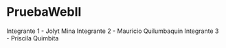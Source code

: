 # PruebaWebII

Integrante 1 - Jolyt Mina
Integrante 2 - Mauricio Quilumbaquin
Integrante 3 - Priscila Quimbita